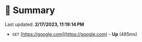 # 📖 Summary
Last updated: **2/17/2023, 11:19:14 PM**

- `GET` [https://google.com](https://google.com) - **Up** (485ms)
